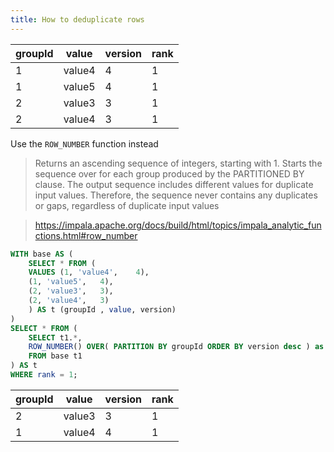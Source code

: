 ```yaml
---
title: How to deduplicate rows
---
```


| groupId | value  | version | rank |
| ------- | ------ | ------- | ---- |
| 1       | value4 | 4       | 1    |
| 1       | value5 | 4       | 1    |
| 2       | value3 | 3       | 1    |
| 2       | value4 | 3       | 1    |

Use the `ROW_NUMBER` function instead

> Returns an ascending sequence of integers, starting with 1. 
> Starts the sequence over for each group produced by the PARTITIONED BY clause. 
> The output sequence includes different values for duplicate input values. 
> Therefore, the sequence never contains any duplicates or gaps, regardless of duplicate input values

> https://impala.apache.org/docs/build/html/topics/impala_analytic_functions.html#row_number

```sql {11, 14}
WITH base AS (
	SELECT * FROM (
	VALUES (1, 'value4',	4),
    (1, 'value5',	4),
    (2, 'value3',	3),
    (2, 'value4',	3)	
	) AS t (groupId , value, version)
)
SELECT * FROM (
	SELECT t1.*, 
    ROW_NUMBER() OVER( PARTITION BY groupId ORDER BY version desc ) as rank
	FROM base t1
) AS t
WHERE rank = 1; 
```

| groupId | value  | version | rank |
| ------- | ------ | ------- | ---- |
| 2       | value3 | 3       | 1    |
| 1       | value4 | 4       | 1    |
